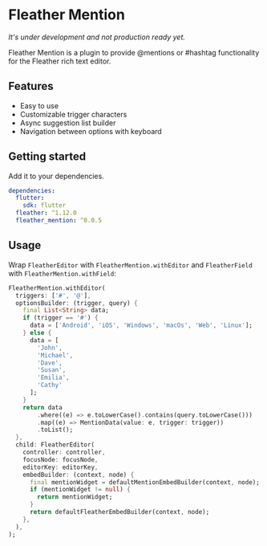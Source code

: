 # Fleather Mention

*It's under development and not production ready yet.*

Fleather Mention is a plugin to provide @mentions or #hashtag functionality for the Fleather rich text editor.

## Features

* Easy to use
* Customizable trigger characters
* Async suggestion list builder
* Navigation between options with keyboard

## Getting started

Add it to your dependencies.

```yaml
dependencies:
  flutter:
    sdk: flutter
  fleather: ^1.12.0
  fleather_mention: ^0.0.5
```

## Usage

Wrap `FleatherEditor` with `FleatherMention.withEditor` and `FleatherField` with `FleatherMention.withField`:

```dart
FleatherMention.withEditor(
  triggers: ['#', '@'],
  optionsBuilder: (trigger, query) {
    final List<String> data;
    if (trigger == '#') {
      data = ['Android', 'iOS', 'Windows', 'macOs', 'Web', 'Linux'];
    } else {
      data = [
        'John',
        'Michael',
        'Dave',
        'Susan',
        'Emilia',
        'Cathy'
      ];
    }
    return data
        .where((e) => e.toLowerCase().contains(query.toLowerCase()))
        .map((e) => MentionData(value: e, trigger: trigger))
        .toList();
  },
  child: FleatherEditor(
    controller: controller,
    focusNode: focusNode,
    editorKey: editorKey,
    embedBuilder: (context, node) {
      final mentionWidget = defaultMentionEmbedBuilder(context, node);
      if (mentionWidget != null) {
        return mentionWidget;
      }
      return defaultFleatherEmbedBuilder(context, node);
    },
  ),
);
```